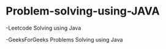 # Problem-solving-using-JAVA
-Leetcode Solving using Java

-GeeksForGeeks Problems Solving using Java

